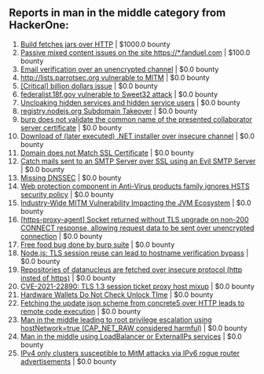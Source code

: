 ## Reports in man in the middle category from HackerOne:
1. [Build fetches jars over HTTP](https://hackerone.com/reports/506161) | $1000.0 bounty
2. [Passive mixed content issues on the site https://*.fanduel.com](https://hackerone.com/reports/437800) | $100.0 bounty
3. [Email verification over an unencrypted channel](https://hackerone.com/reports/224287) | $0.0 bounty
4. [http://lists.parrotsec.org vulnerable to MITM](https://hackerone.com/reports/238344) | $0.0 bounty
5. [[Critical] billion dollars issue](https://hackerone.com/reports/244836) | $0.0 bounty
6. [federalist.18f.gov vulnerable to Sweet32 attack](https://hackerone.com/reports/263553) | $0.0 bounty
7. [Uncloaking hidden services and hidden service users](https://hackerone.com/reports/268113) | $0.0 bounty
8. [registry.nodejs.org Subdomain Takeover](https://hackerone.com/reports/340580) | $0.0 bounty
9. [burp does not validate the common name of the presented collaborator server certificate](https://hackerone.com/reports/337680) | $0.0 bounty
10. [Download of (later executed) .NET installer over insecure channel](https://hackerone.com/reports/272231) | $0.0 bounty
11. [Domain does not Match SSL Certificate](https://hackerone.com/reports/504507) | $0.0 bounty
12. [Catch mails sent to an SMTP Server over SSL using an Evil SMTP Server](https://hackerone.com/reports/519582) | $0.0 bounty
13. [Missing DNSSEC](https://hackerone.com/reports/509390) | $0.0 bounty
14. [Web protection component in Anti-Virus products family ignores HSTS security policy](https://hackerone.com/reports/461780) | $0.0 bounty
15. [Industry-Wide MITM Vulnerability Impacting the JVM Ecosystem](https://hackerone.com/reports/608620) | $0.0 bounty
16. [[https-proxy-agent] Socket returned without TLS upgrade on non-200 CONNECT response, allowing request data to be sent over unencrypted connection](https://hackerone.com/reports/541502) | $0.0 bounty
17. [Free food bug done by burp suite](https://hackerone.com/reports/762883) | $0.0 bounty
18. [Node.js: TLS session reuse can lead to hostname verification bypass](https://hackerone.com/reports/811502) | $0.0 bounty
19. [Repositories of datanucleus are fetched over insecure protocol (http insted of https)](https://hackerone.com/reports/879740) | $0.0 bounty
20. [CVE-2021-22890: TLS 1.3 session ticket proxy host mixup](https://hackerone.com/reports/1129529) | $0.0 bounty
21. [Hardware Wallets Do Not Check Unlock TIme](https://hackerone.com/reports/817245) | $0.0 bounty
22. [Fetching the update json scheme from concrete5 over HTTP leads to remote code execution](https://hackerone.com/reports/982130) | $0.0 bounty
23. [Man in the middle leading to root privilege escalation using hostNetwork=true (CAP_NET_RAW considered harmful)](https://hackerone.com/reports/899103) | $0.0 bounty
24. [Man in the middle using LoadBalancer or ExternalIPs services](https://hackerone.com/reports/764986) | $0.0 bounty
25. [IPv4 only clusters susceptible to MitM attacks via IPv6 rogue router advertisements](https://hackerone.com/reports/819717) | $0.0 bounty